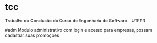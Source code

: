 # tcc
Trabalho de Conclusão de Curso de Engenharia de Software - UTFPR

#adm
Modulo administrativo com login e acesso para empresas, possam cadastrar suas promoçoes